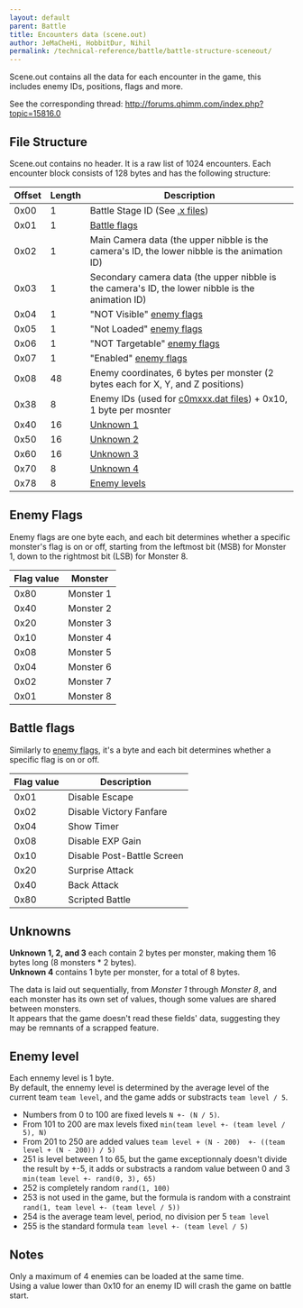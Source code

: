 ```yaml
---
layout: default
parent: Battle
title: Encounters data (scene.out)
author: JeMaCheHi, HobbitDur, Nihil
permalink: /technical-reference/battle/battle-structure-sceneout/
---
```


Scene.out contains all the data for each encounter in the game, this includes enemy IDs, positions, flags and more.  

See the corresponding thread: <http://forums.qhimm.com/index.php?topic=15816.0>

## File Structure

Scene.out contains no header. It is a raw list of 1024 encounters. Each encounter block consists of 128 bytes and has the following structure:

| Offset | Length | Description                                                                                                                                                                                                                                                                                                               |
|--------|--------|---------------------------------------------------------------------------------------------------|
| 0x00   | 1      | Battle Stage ID (See [.x files](../battle-stage-x))                                               |
| 0x01   | 1      | [Battle flags](#battle-flags)                                                                     |
| 0x02   | 1      | Main Camera data (the upper nibble is the camera's ID, the lower nibble is the animation ID)      |
| 0x03   | 1      | Secondary camera data (the upper nibble is the camera's ID, the lower nibble is the animation ID) |
| 0x04   | 1      | "NOT Visible" [enemy flags](#enemy-flags)                                                         |
| 0x05   | 1      | "Not Loaded" [enemy flags](#enemy-flags)                                                          |
| 0x06   | 1      | "NOT Targetable" [enemy flags](#enemy-flags)                                                      |
| 0x07   | 1      | "Enabled" [enemy flags](#enemy-flags)                                                             |
| 0x08   | 48     | Enemy coordinates, 6 bytes per monster (2 bytes each for X, Y, and Z positions)                   |
| 0x38   | 8      | Enemy IDs (used for [c0mxxx.dat files](../monster-files-c0mxxxdat/)) + 0x10, 1 byte per mosnter   |
| 0x40   | 16     | [Unknown 1](#unknowns)                                                                            |
| 0x50   | 16     | [Unknown 2](#unknowns)                                                                            |
| 0x60   | 16     | [Unknown 3](#unknowns)                                                                            |
| 0x70   | 8      | [Unknown 4](#unknowns)                                                                            |
| 0x78   | 8      | [Enemy levels](#enemy-level)                                                                      |

## Enemy Flags

Enemy flags are one byte each, and each bit determines whether a specific monster's flag is on or off, starting from the leftmost bit (MSB) for Monster 1, down to the rightmost bit (LSB) for Monster 8.

| Flag value | Monster   |
|------------|-----------|
| 0x80       | Monster 1 |
| 0x40       | Monster 2 |
| 0x20       | Monster 3 |
| 0x10       | Monster 4 |
| 0x08       | Monster 5 |
| 0x04       | Monster 6 |
| 0x02       | Monster 7 |
| 0x01       | Monster 8 |

## Battle flags

Similarly to [enemy flags](#enemy-flags), it's a byte and each bit determines whether a specific flag is on or off.  

| Flag value | Description                |
|------------|----------------------------|
| 0x01       | Disable Escape             |
| 0x02       | Disable Victory Fanfare    |
| 0x04       | Show Timer                 |
| 0x08       | Disable EXP Gain           |
| 0x10       | Disable Post-Battle Screen |
| 0x20       | Surprise Attack            |
| 0x40       | Back Attack                |
| 0x80       | Scripted Battle            |

## Unknowns

**Unknown 1, 2, and 3** each contain 2 bytes per monster, making them 16 bytes long (8 monsters \* 2 bytes).  
**Unknown 4** contains 1 byte per monster, for a total of 8 bytes.  

The data is laid out sequentially, from _Monster 1_ through _Monster 8_, and each monster has its own set of values, though some values are shared between monsters.  
It appears that the game doesn't read these fields' data, suggesting they may be remnants of a scrapped feature.  

## Enemy level

Each ennemy level is 1 byte.<br>
By default, the ennemy level is determined by the average level of the current team `team level`, and the game adds or substracts `team level / 5`.

- Numbers from 0 to 100 are fixed levels `N +- (N / 5)`. 
- From 101 to 200 are max levels fixed `min(team level +- (team level / 5), N)`
- From 201 to 250 are added values `team level + (N - 200)  +- ((team level + (N - 200)) / 5)`
- 251 is level between 1 to 65, but the game exceptionnaly doesn't divide the result by +-5, it adds or substracts a random value between 0 and 3 `min(team level +- rand(0, 3), 65)`
- 252 is completely random `rand(1, 100)`
- 253 is not used in the game, but the formula is random with a constraint `rand(1, team level +- (team level / 5))`
- 254 is the average team level, period, no division per 5 `team level`
- 255 is the standard formula `team level +- (team level / 5)`

## Notes

Only a maximum of 4 enemies can be loaded at the same time.  
Using a value lower than 0x10 for an enemy ID will crash the game on battle start.  